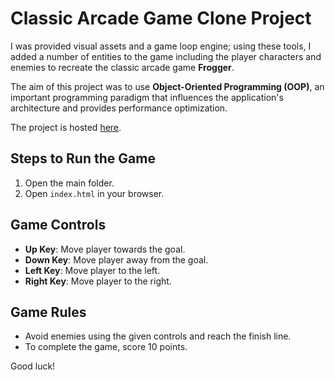 # Classic Arcade Game Clone Project

I was provided visual assets and a game loop engine; using these tools, I added a number of entities to the game including the player characters and enemies to recreate the classic arcade game **Frogger**.

The aim of this project was to use **Object-Oriented Programming (OOP)**, an important programming paradigm that influences the application's architecture and provides performance optimization.

The project is hosted [here](file:///C:/Users/prapt/Downloads/New%20folder/clone.html).

## Steps to Run the Game

1. Open the main folder.
2. Open `index.html` in your browser.

## Game Controls

- **Up Key**: Move player towards the goal.
- **Down Key**: Move player away from the goal.
- **Left Key**: Move player to the left.
- **Right Key**: Move player to the right.

## Game Rules

- Avoid enemies using the given controls and reach the finish line.
- To complete the game, score 10 points.

Good luck!
